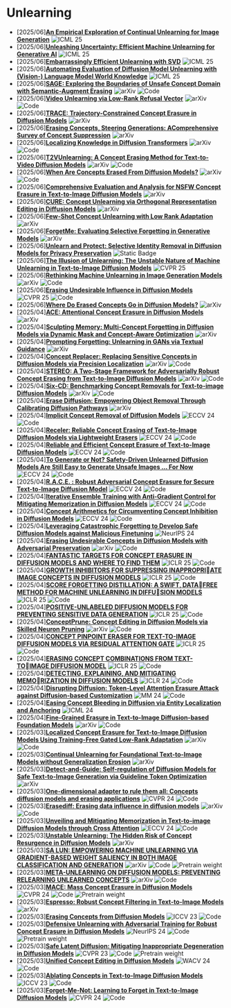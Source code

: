 # Unlearning
- [2025/06]**[An Empirical Exploration of Continual Unlearning for Image Generation](https://openreview.net/forum?id=2FKAoAmYOj)** ![ICML 25](https://img.shields.io/badge/ICML%2025-blue)
- [2025/06]**[Unleashing Uncertainty: Efficient Machine Unlearning for Generative AI](https://openreview.net/forum?id=rWc530VQE6)** ![ICML 25](https://img.shields.io/badge/ICML%2025-blue)
- [2025/06]**[Embarrassingly Efficient Unlearning with SVD](https://openreview.net/forum?id=0Ny8aGDqcf)** ![ICML 25](https://img.shields.io/badge/ICML%2025-blue)
- [2025/06]**[Automating Evaluation of Diffusion Model Unlearning with (Vision-) Language Model World Knowledge](https://openreview.net/forum?id=oQyjiBpqxx)** ![ICML 25](https://img.shields.io/badge/ICML%2025-blue)
- [2025/06]**[SAGE: Exploring the Boundaries of Unsafe Concept Domain with Semantic-Augment Erasing](https://arxiv.org/abs/2506.09363)** ![arXiv](https://img.shields.io/badge/arXiv-blue) ![Code](https://img.shields.io/badge/Code-violet)
- [2025/06]**[Video Unlearning via Low-Rank Refusal Vector](https://arxiv.org/abs/2506.07891)** ![arXiv](https://img.shields.io/badge/arXiv-blue) ![Code](https://img.shields.io/badge/Code-violet)
- [2025/06]**[TRACE: Trajectory-Constrained Concept Erasure in Diffusion Models](https://arxiv.org/abs/2505.23312)** ![arXiv](https://img.shields.io/badge/arXiv-blue)
- [2025/06]**[Erasing Concepts, Steering Generations: AComprehensive Survey of Concept Suppression](https://arxiv.org/abs/2505.19398)** ![arXiv](https://img.shields.io/badge/arXiv-blue)
- [2025/06]**[Localizing Knowledge in Diffusion Transformers](https://arxiv.org/abs/2505.18832)** ![arXiv](https://img.shields.io/badge/arXiv-blue) ![Code](https://img.shields.io/badge/Code-violet)
- [2025/06]**[T2VUnlearning: A Concept Erasing Method for Text-to-Video Diffusion Models](https://arxiv.org/abs/2505.17550)** ![arXiv](https://img.shields.io/badge/arXiv-blue) ![Code](https://img.shields.io/badge/Code-violet)
- [2025/06]**[When Are Concepts Erased From Diffusion Models?](https://arxiv.org/abs/2505.17013)** ![arXiv](https://img.shields.io/badge/arXiv-blue) ![Code](https://img.shields.io/badge/Code-violet)
- [2025/06]**[Comprehensive Evaluation and Analysis for NSFW Concept Erasure in Text-to-Image Diffusion Models](https://arxiv.org/abs/2505.15450)** ![arXiv](https://img.shields.io/badge/arXiv-blue)
- [2025/06]**[CURE: Concept Unlearning via Orthogonal Representation Editing in Diffusion Models](https://arxiv.org/abs/2505.12677)** ![arXiv](https://img.shields.io/badge/arXiv-blue)
- [2025/06]**[Few-Shot Concept Unlearning with Low Rank Adaptation](https://arxiv.org/abs/2505.12395)** ![arXiv](https://img.shields.io/badge/arXiv-blue)
- [2025/06]**[ForgetMe: Evaluating Selective Forgetting in Generative Models](https://arxiv.org/abs/2504.12574)** ![arXiv](https://img.shields.io/badge/arXiv-blue)
- [2025/06]**[Unlearn and Protect: Selective Identity Removal in Diffusion Models for Privacy Preservation](https://dl.acm.org/doi/abs/10.1145/3672608.3707842)** ![Static Badge](https://img.shields.io/badge/SAC%2025-blue)
- [2025/06]**[The Illusion of Unlearning: The Unstable Nature of Machine Unlearning in Text-to-Image Diffusion Models](https://openaccess.thecvf.com/content/CVPR2025/html/George_The_Illusion_of_Unlearning_The_Unstable_Nature_of_Machine_Unlearning_CVPR_2025_paper.html)** ![CVPR 25](https://img.shields.io/badge/CVPR%2025-blue)
- [2025/06]**[Rethinking Machine Unlearning in Image Generation Models](https://arxiv.org/abs/2506.02761)** ![arXiv](https://img.shields.io/badge/arXiv-blue) ![Code](https://img.shields.io/badge/Code-violet)
- [2025/06]**[Erasing Undesirable Influence in Diffusion Models](https://openaccess.thecvf.com/content/CVPR2025/html/Wu_Erasing_Undesirable_Influence_in_Diffusion_Models_CVPR_2025_paper.html)** ![CVPR 25](https://img.shields.io/badge/CVPR%2025-blue) ![Code](https://img.shields.io/badge/Code-violet)
- [2025/06]**[Where Do Erased Concepts Go in Diffusion Models?](https://openreview.net/forum?id=2oPnPUcAEf)** ![arXiv](https://img.shields.io/badge/arXiv-blue)
- [2025/04]**[ACE: Attentional Concept Erasure in Diffusion Models](https://arxiv.org/abs/2504.11850)** ![arXiv](https://img.shields.io/badge/arXiv-blue)
- [2025/04]**[Sculpting Memory: Multi-Concept Forgetting in Diffusion Models via Dynamic Mask and Concept-Aware Optimization](https://arxiv.org/abs/2504.09039)** ![arXiv](https://img.shields.io/badge/arXiv-blue)
- [2025/04]**[Prompting Forgetting: Unlearning in GANs via Textual Guidance](https://arxiv.org/abs/2504.01218)** ![arXiv](https://img.shields.io/badge/arXiv-blue)
- [2025/04]**[Concept Replacer: Replacing Sensitive Concepts in Diffusion Models via Precision Localization](https://arxiv.org/abs/2412.01244)** ![arXiv](https://img.shields.io/badge/arXiv-blue) ![Code](https://img.shields.io/badge/Code-violet)
- [2025/04]**[STEREO: A Two-Stage Framework for Adversarially Robust Concept Erasing from Text-to-Image Diffusion Models](https://arxiv.org/abs/2408.16807)** ![arXiv](https://img.shields.io/badge/arXiv-blue) ![Code](https://img.shields.io/badge/Code-violet)
- [2025/04]**[Six-CD: Benchmarking Concept Removals for Text-to-image Diffusion Models](https://arxiv.org/abs/2406.14855)** ![arXiv](https://img.shields.io/badge/arXiv-blue) ![Code](https://img.shields.io/badge/Code-violet)
- [2025/04]**[Erase Diffusion: Empowering Object Removal Through Calibrating Diffusion Pathways](https://arxiv.org/abs/2503.07026)** ![arXiv](https://img.shields.io/badge/arXiv-blue)
- [2025/04]**[Implicit Concept Removal of Diffusion Models](https://link.springer.com/chapter/10.1007/978-3-031-72664-4_26)** ![ECCV 24](https://img.shields.io/badge/ECCV%2024-blue) ![Code](https://img.shields.io/badge/Code-violet)
- [2025/04]**[Receler: Reliable Concept Erasing of Text-to-Image Diffusion Models via Lightweight Erasers](https://link.springer.com/chapter/10.1007/978-3-031-73661-2_20)** ![ECCV 24](https://img.shields.io/badge/ECCV%2024-blue) ![Code](https://img.shields.io/badge/Code-violet)
- [2025/04]**[Reliable and Efficient Concept Erasure of Text-to-Image Diffusion Models](https://link.springer.com/chapter/10.1007/978-3-031-73668-1_5)** ![ECCV 24](https://img.shields.io/badge/ECCV%2024-blue) ![Code](https://img.shields.io/badge/Code-violet)
- [2025/04]**[To Generate or Not? Safety-Driven Unlearned Diffusion Models Are Still Easy to Generate Unsafe Images ... For Now](https://link.springer.com/chapter/10.1007/978-3-031-72998-0_22)** ![ECCV 24](https://img.shields.io/badge/ECCV%2024-blue) ![Code](https://img.shields.io/badge/Code-violet)
- [2025/04]**[R.A.C.E. : Robust Adversarial Concept Erasure for Secure Text-to-Image Diffusion Model](https://link.springer.com/chapter/10.1007/978-3-031-73010-8_27)** ![ECCV 24](https://img.shields.io/badge/ECCV%2024-blue) ![Code](https://img.shields.io/badge/Code-violet)
- [2025/04]**[Iterative Ensemble Training with Anti-Gradient Control for Mitigating Memorization in Diffusion Models](https://link.springer.com/chapter/10.1007/978-3-031-73021-4_7)** ![ECCV 24](https://img.shields.io/badge/ECCV%2024-blue) ![Code](https://img.shields.io/badge/Code-violet)
- [2025/04]**[Concept Arithmetics for Circumventing Concept Inhibition in Diffusion Models](https://link.springer.com/chapter/10.1007/978-3-031-73223-2_18)** ![ECCV 24](https://img.shields.io/badge/ECCV%2024-blue) ![Code](https://img.shields.io/badge/Code-violet)
- [2025/04]**[Leveraging Catastrophic Forgetting to Develop Safe Diffusion Models against Malicious Finetuning](https://proceedings.neurips.cc/paper_files/paper/2024/hash/d0949cbcec31c09431610553a284f94a-Abstract-Conference.html)** ![NeurlPS 24](https://img.shields.io/badge/NeuraIPS%2024-blue)
- [2025/04]**[Erasing Undesirable Concepts in Diffusion Models with Adversarial Preservation](https://arxiv.org/abs/2410.15618)** ![arXiv](https://img.shields.io/badge/arXiv-blue) ![Code](https://img.shields.io/badge/Code-violet)
- [2025/04]**[FANTASTIC TARGETS FOR CONCEPT ERASURE IN DIFFUSION MODELS AND WHERE TO FIND THEM](https://arxiv.org/abs/2501.18950)** ![ICLR 25](https://img.shields.io/badge/ICLR%2025-blue) ![Code](https://img.shields.io/badge/Code-violet)
- [2025/04]**[GROWTH INHIBITORS FOR SUPPRESSING INAPPROPRIATE IMAGE CONCEPTS IN DIFFUSION MODELS](https://openreview.net/forum?id=w4C4z80w59)** ![ICLR 25](https://img.shields.io/badge/ICLR%2025-blue) ![Code](https://img.shields.io/badge/Code-violet)
- [2025/04]**[SCORE FORGETTING DISTILLATION: A SWIFT, DATAFREE METHOD FOR MACHINE UNLEARNING IN DIFFUSION MODELS](https://arxiv.org/abs/2409.11219)** ![ICLR 25](https://img.shields.io/badge/ICLR%2025-blue) ![Code](https://img.shields.io/badge/Code-violet)
- [2025/04]**[POSITIVE-UNLABELED DIFFUSION MODELS FOR PREVENTING SENSITIVE DATA GENERATION](https://arxiv.org/abs/2503.03789)** ![ICLR 25](https://img.shields.io/badge/ICLR%2025-blue) ![Code](https://img.shields.io/badge/Code-violet)
- [2025/04]**[ConceptPrune: Concept Editing in Diffusion Models via Skilled Neuron Pruning](https://arxiv.org/abs/2405.19237)** ![arXiv](https://img.shields.io/badge/arXiv-blue) ![Code](https://img.shields.io/badge/Code-violet)
- [2025/04]**[CONCEPT PINPOINT ERASER FOR TEXT-TO-IMAGE DIFFUSION MODELS VIA RESIDUAL ATTENTION GATE](https://openreview.net/forum?id=ZRDhBwKs7l)** ![ICLR 25](https://img.shields.io/badge/ICLR%2025-blue) ![Code](https://img.shields.io/badge/Code-violet)
- [2025/04]**[ERASING CONCEPT COMBINATIONS FROM TEXT-TOIMAGE DIFFUSION MODEL](https://openreview.net/forum?id=OBjF5I4PWg)** ![ICLR 25](https://img.shields.io/badge/ICLR%2025-blue) ![Code](https://img.shields.io/badge/Code-violet)
- [2025/04]**[DETECTING, EXPLAINING, AND MITIGATING MEMORIZATION IN DIFFUSION MODELS](https://openreview.net/forum?id=84n3UwkH7b)** ![ICLR 24](https://img.shields.io/badge/ICLR%2024-blue)  ![Code](https://img.shields.io/badge/Code-violet)
- [2025/04]**[Disrupting Diffusion: Token-Level Attention Erasure Attack against Diffusion-based Customization](https://dl.acm.org/doi/abs/10.1145/3664647.3681243)** ![MM 24](https://img.shields.io/badge/MM%2024-blue) ![Code](https://img.shields.io/badge/Code-violet)
- [2025/04]**[Easing Concept Bleeding in Diffusion via Entity Localization and Anchoring](https://openreview.net/forum?id=MsnJl6JkZS)** ![ICML 24](https://img.shields.io/badge/ICML%2024-blue)
- [2025/04]**[Fine-Grained Erasure in Text-to-Image Diffusion-based Foundation Models](https://arxiv.org/abs/2503.19783)** ![arXiv](https://img.shields.io/badge/arXiv-blue) ![Code](https://img.shields.io/badge/Code-violet)
- [2025/03]**[Localized Concept Erasure for Text-to-Image Diffusion Models Using Training-Free Gated Low-Rank Adaptation](https://arxiv.org/abs/2503.12356)** ![arXiv](https://img.shields.io/badge/arXiv-blue) ![Code](https://img.shields.io/badge/Code-violet)
- [2025/03]**[Continual Unlearning for Foundational Text-to-Image Models without
Generalization Erosion](https://arxiv.org/abs/2503.13769)** ![arXiv](https://img.shields.io/badge/arXiv-blue)
- [2025/03]**[Detect-and-Guide: Self-regulation of Diffusion Models for Safe Text-to-Image Generation via Guideline Token Optimization
](https://arxiv.org/abs/2503.15197)** ![arXiv](https://img.shields.io/badge/arXiv-blue)
- [2025/03]**[One-dimensional adapter to rule them all: Concepts diffusion models and erasing applications](https://openaccess.thecvf.com/content/CVPR2024/html/Lyu_One-dimensional_Adapter_to_Rule_Them_All_Concepts_Diffusion_Models_and_CVPR_2024_paper.html)** ![CVPR 24](https://img.shields.io/badge/CVPR%2024-blue) ![Code](https://img.shields.io/badge/Code-violet)
- [2025/03]**[Erasediff: Erasing data influence in diffusion models](https://arxiv.org/abs/2401.05779)** ![arXiv](https://img.shields.io/badge/arXiv-blue) ![Code](https://img.shields.io/badge/Code-violet)
- [2025/03]**[Unveiling and Mitigating Memorization in Text-to-image Diffusion Models through Cross Attention](https://link.springer.com/chapter/10.1007/978-3-031-72980-5_20)** ![ECCV 24](https://img.shields.io/badge/ECCV%2024-blue) ![Code](https://img.shields.io/badge/Code-violet)
- [2025/03]**[Unstable Unlearning: The Hidden Risk of Concept Resurgence in Diffusion Models](https://arxiv.org/abs/2410.08074)** ![arXiv](https://img.shields.io/badge/arXiv-blue)
- [2025/03]**[SA LUN: EMPOWERING MACHINE UNLEARNING VIA GRADIENT-BASED WEIGHT SALIENCY IN BOTH IMAGE CLASSIFICATION AND GENERATION](https://arxiv.org/abs/2310.12508)** ![arXiv](https://img.shields.io/badge/arXiv-blue) ![Code](https://img.shields.io/badge/Code-violet) ![Pretrain weight](https://img.shields.io/badge/Pretrain%20weight-important)
- [2025/03]**[META-UNLEARNING ON DIFFUSION MODELS: PREVENTING RELEARNING UNLEARNED CONCEPTS](https://arxiv.org/abs/2410.12777)** ![arXiv](https://img.shields.io/badge/arXiv-blue) ![Code](https://img.shields.io/badge/Code-violet)
- [2025/03]**[MACE: Mass Concept Erasure in Diffusion Models](https://openaccess.thecvf.com/content/CVPR2024/html/Lu_MACE_Mass_Concept_Erasure_in_Diffusion_Models_CVPR_2024_paper.html)** ![CVPR 24](https://img.shields.io/badge/CVPR%2024-blue) ![Code](https://img.shields.io/badge/Code-violet) ![Pretrain weight](https://img.shields.io/badge/Pretrain%20weight-important)
- [2025/03]**[Espresso: Robust Concept Filtering in Text-to-Image Models](https://arxiv.org/abs/2404.19227)** ![arXiv](https://img.shields.io/badge/arXiv-blue)
- [2025/03]**[Erasing Concepts from Diffusion Models](https://openaccess.thecvf.com/content/ICCV2023/html/Gandikota_Erasing_Concepts_from_Diffusion_Models_ICCV_2023_paper.html)** ![ICCV 23](https://img.shields.io/badge/ICCV%2023-blue) ![Code](https://img.shields.io/badge/Code-violet)
- [2025/03]**[Defensive Unlearning with Adversarial Training for Robust Concept Erasure in Diffusion Models](https://proceedings.neurips.cc/paper_files/paper/2024/hash/40954ac18a457dd5f11145bae6454cdf-Abstract-Conference.html)** ![NeurlPS 24](https://img.shields.io/badge/NeuraIPS%2024-blue) ![Code](https://img.shields.io/badge/Code-violet) ![Pretrain weight](https://img.shields.io/badge/Pretrain%20weight-important)
- [2025/03]**[Safe Latent Diffusion: Mitigating Inappropriate Degeneration in Diffusion Models](https://openaccess.thecvf.com/content/CVPR2023/html/Schramowski_Safe_Latent_Diffusion_Mitigating_Inappropriate_Degeneration_in_Diffusion_Models_CVPR_2023_paper.html)** ![CVPR 23](https://img.shields.io/badge/CVPR%2023-blue) ![Code](https://img.shields.io/badge/Code-violet) ![Pretrain weight](https://img.shields.io/badge/Pretrain%20weight-important)
- [2025/03]**[Unified Concept Editing in Diffusion Models](https://openaccess.thecvf.com/content/WACV2024/html/Gandikota_Unified_Concept_Editing_in_Diffusion_Models_WACV_2024_paper.html)** ![WACV 24](https://img.shields.io/badge/WACV%2024-blue) ![Code](https://img.shields.io/badge/Code-violet)
- [2025/03]**[Ablating Concepts in Text-to-Image Diffusion Models](https://openaccess.thecvf.com/content/ICCV2023/html/Kumari_Ablating_Concepts_in_Text-to-Image_Diffusion_Models_ICCV_2023_paper.html)** ![ICCV 23](https://img.shields.io/badge/ICCV%2023-blue)  ![Code](https://img.shields.io/badge/Code-violet)
- [2025/03]**[Forget-Me-Not: Learning to Forget in Text-to-Image Diffusion Models](https://openaccess.thecvf.com/content/CVPR2024W/MMFM/html/Zhang_Forget-Me-Not_Learning_to_Forget_in_Text-to-Image_Diffusion_Models_CVPRW_2024_paper.html)** ![CVPR 24](https://img.shields.io/badge/CVPR%2024-blue) ![Code](https://img.shields.io/badge/Code-violet)
